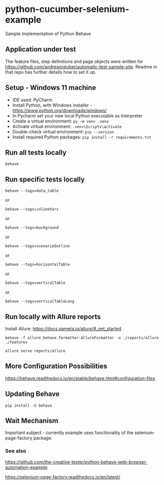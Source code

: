 # python-cucumber-selenium-example
Sample implementation of Python Behave

## Application under test
The feature files, step definitions and page objects were written for https://github.com/andreasneuber/automatic-test-sample-site.
Readme in that repo has further details how to set it up.

## Setup - Windows 11 machine
- IDE used: PyCharm
- Install Python, with Windows installer - https://www.python.org/downloads/windows/
- In Pycharm set your new local Python executable as Interpreter
- Create a virtual environment: `py -m venv .venv`
- Activate virtual environment: `.venv\Scripts\activate`
- Double-check virtual environment: `pip --version`
- Install required Python packages: `pip install -r requirements.txt`

## Run all tests locally
`behave`

## Run specific tests locally
`behave --tags=data_table`

or

`behave --tags=inlineVars`

or

`behave --tags=background`

or

`behave --tags=scenarioOutline`

or

`behave --tags=horizontalTable`

or

`behave --tags=verticalTable`

or

`behave --tags=verticalTableLong`

## Run locally with Allure reports
Install Allure: https://docs.qameta.io/allure/#_get_started

`behave -f allure_behave.formatter:AllureFormatter -o ./reports/allure  ./features`

`allure serve reports/allure`

## More Configuration Possibilities
https://behave.readthedocs.io/en/stable/behave.html#configuration-files

## Updating Behave
`pip install -U behave`

## Wait Mechanism
Important subject - currently example uses functionality of the selenium-page-factory package.

### See also
https://github.com/the-creative-tester/python-behave-web-browser-automation-example

https://selenium-page-factory.readthedocs.io/en/latest/